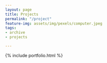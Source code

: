 ```yaml
---
layout: page
title: Projects
permalink: "/project"
feature-img: assets/img/pexels/computer.jpeg
tags:
- archive
- projects

---
```

{% include portfolio.html %}
